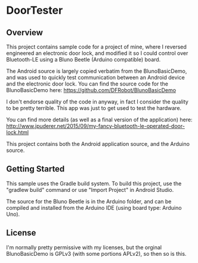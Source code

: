 DoorTester
=====================

Overview
--------------

This project contains sample code for a project of mine, where I reversed engineered
an electronic door lock, and modified it so I could control over Bluetooth-LE using 
a Bluno Beetle (Arduino compatible) board.

The Android source is largely copied verbatim from the BlunoBasicDemo, and was used to quickly
test communication between an Android device and the electronic door lock. You can find the 
source code for the BlunoBasicDemo here:
https://github.com/DFRobot/BlunoBasicDemo

I don't endorse quality of the code in anyway, in fact I consider the quality to be pretty terrible.
This app was just to get used to test the hardware.

You can find more details (as well as a final version of the application) here:
http://www.jpuderer.net/2015/09/my-fancy-bluetooth-le-operated-door-lock.html

This project contains both the Android application source, and the Arduino source.


Getting Started
---------------

This sample uses the Gradle build system. To build this project, use the
"gradlew build" command or use "Import Project" in Android Studio.

The source for the Bluno Beetle is in the Arduino folder, and can be compiled
and installed from the Arduino IDE (using board type: Arduino Uno).

License
-------

I'm normally pretty permissive with my licenses, but the orginal BlunoBasicDemo is 
GPLv3 (with some portions APLv2), so then so is this.

